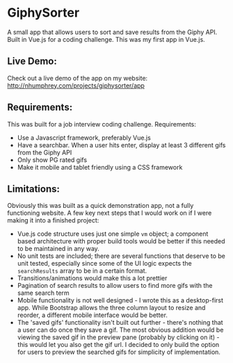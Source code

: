 # GiphySorter
A small app that allows users to sort and save results from the Giphy API. Built in Vue.js for a coding challenge. This was my first app in Vue.js.

## Live Demo:
Check out a live demo of the app on my website: http://nhumphrey.com/projects/giphysorter/app

## Requirements:
This was built for a job interview coding challenge. Requirements:
- Use a Javascript framework, preferably Vue.js
- Have a searchbar. When a user hits enter, display at least 3 different gifs from the Giphy API
- Only show PG rated gifs
- Make it mobile and tablet friendly using a CSS framework

## Limitations:

Obviously this was built as a quick demonstration app, not a fully functioning website. A few key next steps that I would work on if I were making it into a finished project:
- Vue.js code structure uses just one simple `vm` object; a component based architecture with proper build tools would be better if this needed to be maintained in any way. 
- No unit tests are included; there are several functions that deserve to be unit tested, especially since some of the UI logic expects the `searchResults` array to be in a certain format.
- Transitions/animations would make this a lot prettier
- Pagination of search results to allow users to find more gifs with the same search term
- Mobile functionality is not well designed - I wrote this as a desktop-first app. While Bootstrap allows the three column layout to resize and reorder, a different mobile interface would be better.
- The 'saved gifs' functionality isn't built out further - there's nothing that a user can do once they save a gif. The most obvious addition would be viewing the saved gif in the preview pane (probably by clicking on it) - this would let you also get the gif url. I decided to only build the option for users to preview the searched gifs for simplicity of implementation.
